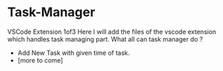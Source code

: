 # Task-Manager
VSCode Extension 1of3
Here I will add the files of the vscode extension which handles task managing part.
What all can task manager do ?
- Add New Task with given time of task.
- [more to come]
